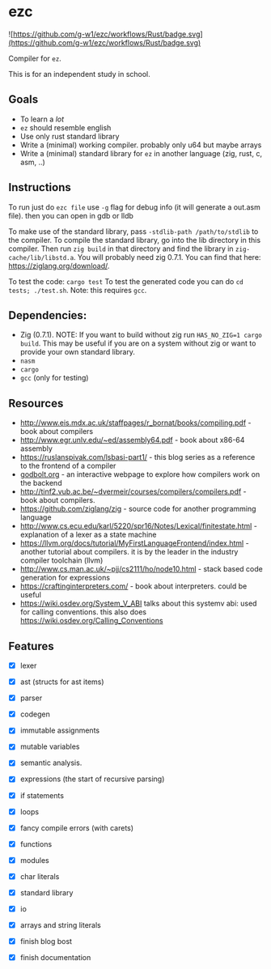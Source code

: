 # ezc

![https://github.com/g-w1/ezc/workflows/Rust/badge.svg](https://github.com/g-w1/ezc/workflows/Rust/badge.svg)

Compiler for `ez`.

This is for an independent study in school.

## Goals

- To learn a _lot_
- `ez` should resemble english
- Use only rust standard library
- Write a (minimal) working compiler. probably only u64 but maybe arrays
- Write a (minimal) standard library for `ez` in another language (zig, rust, c, asm, ..)

## Instructions

To run just do `ezc file` use `-g` flag for debug info (it will generate a out.asm file). then you can open in gdb or lldb

To make use of the standard library, pass `-stdlib-path /path/to/stdlib` to the compiler. To compile the standard library, go into the lib directory in this compiler. Then run `zig build` in that directory and find the library in `zig-cache/lib/libstd.a`. You will probably need zig 0.7.1. You can find that here: https://ziglang.org/download/.

To test the code: `cargo test`
To test the generated code you can do `cd tests; ./test.sh`. Note: this requires `gcc`.

## Dependencies:

- Zig (0.7.1). NOTE: If you want to build without zig run `HAS_NO_ZIG=1 cargo build`. This may be useful if you are on a system without zig or want to provide your own standard library.
- `nasm`
- `cargo`
- `gcc` (only for testing)

## Resources

- http://www.eis.mdx.ac.uk/staffpages/r_bornat/books/compiling.pdf - book about compilers
- http://www.egr.unlv.edu/~ed/assembly64.pdf - book about x86-64 assembly
- https://ruslanspivak.com/lsbasi-part1/ - this blog series as a reference to the frontend of a compiler
- [godbolt.org](https://godbolt.org) - an interactive webpage to explore how compilers work on the backend
- http://tinf2.vub.ac.be/~dvermeir/courses/compilers/compilers.pdf - book about compilers.
- https://github.com/ziglang/zig - source code for another programming language
- http://www.cs.ecu.edu/karl/5220/spr16/Notes/Lexical/finitestate.html - explanation of a lexer as a state machine
- https://llvm.org/docs/tutorial/MyFirstLanguageFrontend/index.html - another tutorial about compilers. it is by the leader in the industry compiler toolchain (llvm)
- http://www.cs.man.ac.uk/~pjj/cs2111/ho/node10.html - stack based code generation for expressions
- https://craftinginterpreters.com/ - book about interpreters. could be useful
- https://wiki.osdev.org/System_V_ABI talks about this systemv abi: used for calling conventions. this also does https://wiki.osdev.org/Calling_Conventions

## Features

- [x] lexer

- [x] ast (structs for ast items)

- [x] parser

- [x] codegen

- [x] immutable assignments

- [x] mutable variables

- [x] semantic analysis.

- [x] expressions (the start of recursive parsing)

- [x] if statements

- [x] loops

- [x] fancy compile errors (with carets)

- [x] functions

- [x] modules

- [x] char literals

- [x] standard library

- [x] io

- [x] arrays and string literals

- [x] finish blog bost

- [x] finish documentation
